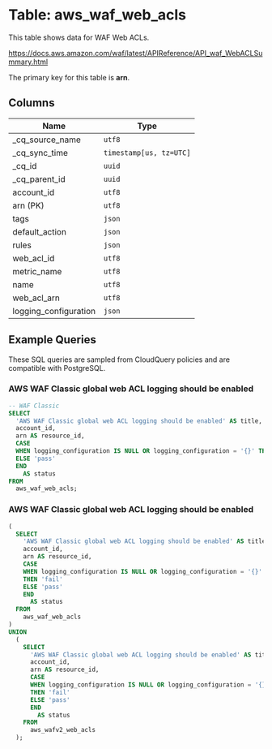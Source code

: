 # Table: aws_waf_web_acls

This table shows data for WAF Web ACLs.

https://docs.aws.amazon.com/waf/latest/APIReference/API_waf_WebACLSummary.html

The primary key for this table is **arn**.

## Columns

| Name          | Type          |
| ------------- | ------------- |
|_cq_source_name|`utf8`|
|_cq_sync_time|`timestamp[us, tz=UTC]`|
|_cq_id|`uuid`|
|_cq_parent_id|`uuid`|
|account_id|`utf8`|
|arn (PK)|`utf8`|
|tags|`json`|
|default_action|`json`|
|rules|`json`|
|web_acl_id|`utf8`|
|metric_name|`utf8`|
|name|`utf8`|
|web_acl_arn|`utf8`|
|logging_configuration|`json`|

## Example Queries

These SQL queries are sampled from CloudQuery policies and are compatible with PostgreSQL.

### AWS WAF Classic global web ACL logging should be enabled

```sql
-- WAF Classic
SELECT
  'AWS WAF Classic global web ACL logging should be enabled' AS title,
  account_id,
  arn AS resource_id,
  CASE
  WHEN logging_configuration IS NULL OR logging_configuration = '{}' THEN 'fail'
  ELSE 'pass'
  END
    AS status
FROM
  aws_waf_web_acls;
```

### AWS WAF Classic global web ACL logging should be enabled

```sql
(
  SELECT
    'AWS WAF Classic global web ACL logging should be enabled' AS title,
    account_id,
    arn AS resource_id,
    CASE
    WHEN logging_configuration IS NULL OR logging_configuration = '{}'
    THEN 'fail'
    ELSE 'pass'
    END
      AS status
  FROM
    aws_waf_web_acls
)
UNION
  (
    SELECT
      'AWS WAF Classic global web ACL logging should be enabled' AS title,
      account_id,
      arn AS resource_id,
      CASE
      WHEN logging_configuration IS NULL OR logging_configuration = '{}'
      THEN 'fail'
      ELSE 'pass'
      END
        AS status
    FROM
      aws_wafv2_web_acls
  );
```



